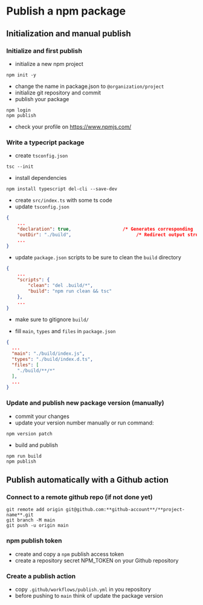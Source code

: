 # Publish a npm package

## Initialization and manual publish

### Initialize and first publish

- initialize a new npm project
```shell
npm init -y
```

- change the name in package.json to `@organization/project`
- initialize git repository and commit
- publish your package

```shell
npm login
npm publish
```

- check your profile on https://www.npmjs.com/

### Write a typecript package

- create `tsconfig.json`

```shell
tsc --init
```

- install dependencies
```shell
npm install typescript del-cli --save-dev
```

- create `src/index.ts` with some ts code
- update `tsconfig.json`
```json
{
    ...
    "declaration": true,                   /* Generates corresponding '.d.ts' file. */
    "outDir": "./build",                        /* Redirect output structure to the directory. */
    ...
}
```

- update `package.json` scripts to be sure to clean the `build` directory
```json
{
    ...
    "scripts": {
        "clean": "del .build/*",
        "build": "npm run clean && tsc"
    },
    ...
}
```

- make sure to gitignore `build/`

- fill `main`, `types` and `files` in `package.json`
```json
{
  ...  
  "main": "./build/index.js",
  "types": "./build/index.d.ts",
  "files": [
    "./build/**/*"
  ],
  ...
}
``` 

### Update and publish new package version (manually)

- commit your changes
- update your version number manually or run command:
```shell
npm version patch
```
- build and publish
```shell
npm run build
npm publish
```

## Publish automatically with a Github action

### Connect to a remote github repo (if not done yet)

```shell
git remote add origin git@github.com:**github-account**/**project-name**.git
git branch -M main
git push -u origin main
```

### npm publish token

- create and copy a `npm` publish access token
- create a repository secret NPM_TOKEN on your Github repository

### Create a publish action

- copy `.github/workflows/publish.yml` in you repository
- before pushing to `main` think of update the package version